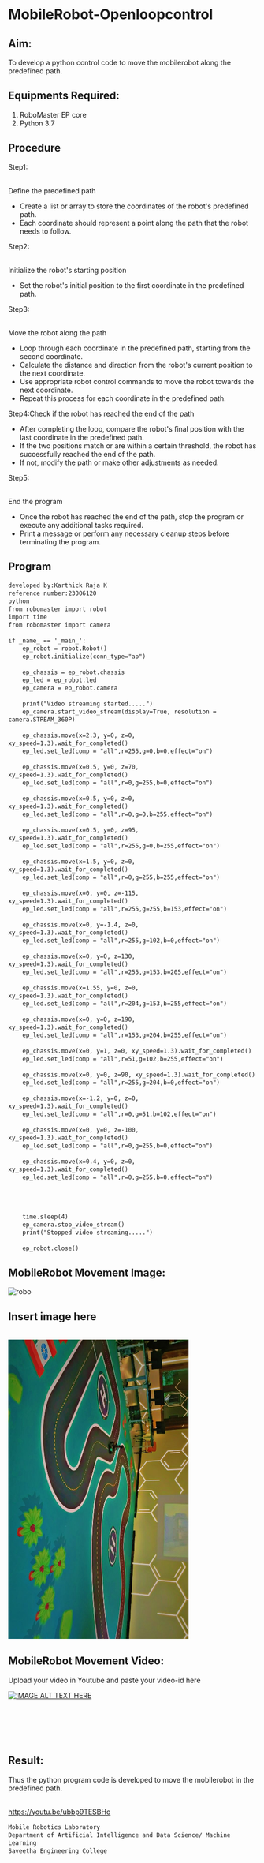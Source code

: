 # MobileRobot-Openloopcontrol
## Aim:

To develop a python control code to move the mobilerobot along the predefined path.

## Equipments Required:
1. RoboMaster EP core
2. Python 3.7

## Procedure

Step1:

<br/>Define the predefined path
- Create a list or array to store the coordinates of the robot's predefined path.
- Each coordinate should represent a point along the path that the robot needs to follow.


Step2:

<br/>Initialize the robot's starting position
- Set the robot's initial position to the first coordinate in the predefined path.

Step3:

<br/>Move the robot along the path
- Loop through each coordinate in the predefined path, starting from the second coordinate.
- Calculate the distance and direction from the robot's current position to the next coordinate.
- Use appropriate robot control commands to move the robot towards the next coordinate.
- Repeat this process for each coordinate in the predefined path.


Step4:Check if the robot has reached the end of the path
- After completing the loop, compare the robot's final position with the last coordinate in the predefined path.
- If the two positions match or are within a certain threshold, the robot has successfully reached the end of the path.
- If not, modify the path or make other adjustments as needed.


Step5:

<br/>End the program
- Once the robot has reached the end of the path, stop the program or execute any additional tasks required.
- Print a message or perform any necessary cleanup steps before terminating the program.

## Program
```
developed by:Karthick Raja K
reference number:23006120
python
from robomaster import robot
import time
from robomaster import camera

if _name_ == '_main_':
    ep_robot = robot.Robot()
    ep_robot.initialize(conn_type="ap")

    ep_chassis = ep_robot.chassis
    ep_led = ep_robot.led
    ep_camera = ep_robot.camera

    print("Video streaming started.....")
    ep_camera.start_video_stream(display=True, resolution = camera.STREAM_360P)

    ep_chassis.move(x=2.3, y=0, z=0, xy_speed=1.3).wait_for_completed()
    ep_led.set_led(comp = "all",r=255,g=0,b=0,effect="on")

    ep_chassis.move(x=0.5, y=0, z=70, xy_speed=1.3).wait_for_completed()
    ep_led.set_led(comp = "all",r=0,g=255,b=0,effect="on")

    ep_chassis.move(x=0.5, y=0, z=0, xy_speed=1.3).wait_for_completed()
    ep_led.set_led(comp = "all",r=0,g=0,b=255,effect="on")

    ep_chassis.move(x=0.5, y=0, z=95, xy_speed=1.3).wait_for_completed()
    ep_led.set_led(comp = "all",r=255,g=0,b=255,effect="on")

    ep_chassis.move(x=1.5, y=0, z=0, xy_speed=1.3).wait_for_completed()
    ep_led.set_led(comp = "all",r=0,g=255,b=255,effect="on")

    ep_chassis.move(x=0, y=0, z=-115, xy_speed=1.3).wait_for_completed()
    ep_led.set_led(comp = "all",r=255,g=255,b=153,effect="on")

    ep_chassis.move(x=0, y=-1.4, z=0, xy_speed=1.3).wait_for_completed()
    ep_led.set_led(comp = "all",r=255,g=102,b=0,effect="on")

    ep_chassis.move(x=0, y=0, z=130, xy_speed=1.3).wait_for_completed()
    ep_led.set_led(comp = "all",r=255,g=153,b=205,effect="on")

    ep_chassis.move(x=1.55, y=0, z=0, xy_speed=1.3).wait_for_completed()
    ep_led.set_led(comp = "all",r=204,g=153,b=255,effect="on")
    
    ep_chassis.move(x=0, y=0, z=190, xy_speed=1.3).wait_for_completed()
    ep_led.set_led(comp = "all",r=153,g=204,b=255,effect="on")

    ep_chassis.move(x=0, y=1, z=0, xy_speed=1.3).wait_for_completed()
    ep_led.set_led(comp = "all",r=51,g=102,b=255,effect="on")

    ep_chassis.move(x=0, y=0, z=90, xy_speed=1.3).wait_for_completed()
    ep_led.set_led(comp = "all",r=255,g=204,b=0,effect="on")

    ep_chassis.move(x=-1.2, y=0, z=0, xy_speed=1.3).wait_for_completed()
    ep_led.set_led(comp = "all",r=0,g=51,b=102,effect="on")

    ep_chassis.move(x=0, y=0, z=-100, xy_speed=1.3).wait_for_completed()
    ep_led.set_led(comp = "all",r=0,g=255,b=0,effect="on")

    ep_chassis.move(x=0.4, y=0, z=0, xy_speed=1.3).wait_for_completed()
    ep_led.set_led(comp = "all",r=0,g=255,b=0,effect="on")



    
    time.sleep(4)
    ep_camera.stop_video_stream()
    print("Stopped video streaming.....")

    ep_robot.close()
```

## MobileRobot Movement Image:

![robo](./img/robomaster.png)

## Insert image here


<br/>![OUTPUT](/Screenshot%202023-07-26%20181650.png)


## MobileRobot Movement Video:

Upload your video in Youtube and paste your video-id here

[![IMAGE ALT TEXT HERE](https://img.youtube.com/vi/YOUTUBE_VIDEO_ID_HERE/0.jpg)](https://www.youtube.com/watch?v=YOUTUBE_VIDEO_ID_HERE)

<br/>
<br/>
<br/>
<br/>

## Result:
Thus the python program code is developed to move the mobilerobot in the predefined path.


<br/>https://youtu.be/ubbp9TESBHo


```
Mobile Robotics Laboratory
Department of Artificial Intelligence and Data Science/ Machine Learning
Saveetha Engineering College
```
